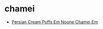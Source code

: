 # chamei

 * [Persian Cream Puffs Em Noone Chamei Em](../index/p/persian-cream-puffs-em-noone-chamei-em-51110000.json)
